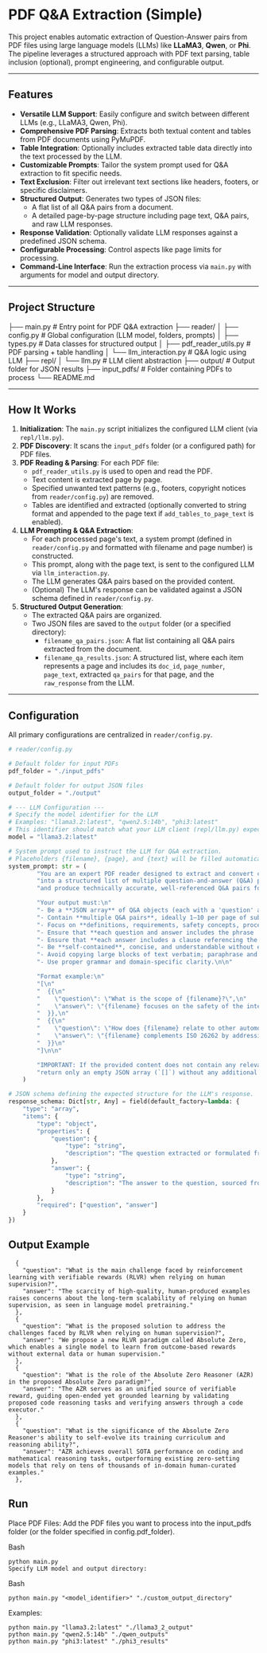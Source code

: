 # PDF Q&A Extraction (Simple)

This project enables automatic extraction of Question-Answer pairs from PDF files using large language models (LLMs) like **LLaMA3**, **Qwen**, or **Phi**. The pipeline leverages a structured approach with PDF text parsing, table inclusion (optional), prompt engineering, and configurable output.

---

## Features

* **Versatile LLM Support**: Easily configure and switch between different LLMs (e.g., LLaMA3, Qwen, Phi).
* **Comprehensive PDF Parsing**: Extracts both textual content and tables from PDF documents using PyMuPDF.
* **Table Integration**: Optionally includes extracted table data directly into the text processed by the LLM.
* **Customizable Prompts**: Tailor the system prompt used for Q&A extraction to fit specific needs.
* **Text Exclusion**: Filter out irrelevant text sections like headers, footers, or specific disclaimers.
* **Structured Output**: Generates two types of JSON files:
    * A flat list of all Q&A pairs from a document.
    * A detailed page-by-page structure including page text, Q&A pairs, and raw LLM responses.
* **Response Validation**: Optionally validate LLM responses against a predefined JSON schema.
* **Configurable Processing**: Control aspects like page limits for processing.
* **Command-Line Interface**: Run the extraction process via `main.py` with arguments for model and output directory.

---

## Project Structure

├── main.py # Entry point for PDF Q&A extraction
├── reader/
│ ├── config.py # Global configuration (LLM model, folders, prompts)
│ ├── types.py # Data classes for structured output
│ ├── pdf_reader_utils.py # PDF parsing + table handling
│ └── llm_interaction.py # Q&A logic using LLM
├── repl/
│ └── llm.py # LLM client abstraction
├── output/ # Output folder for JSON results
├── input_pdfs/ # Folder containing PDFs to process
└── README.md

---

## How It Works

1.  **Initialization**: The `main.py` script initializes the configured LLM client (via `repl/llm.py`).
2.  **PDF Discovery**: It scans the `input_pdfs` folder (or a configured path) for PDF files.
3.  **PDF Reading & Parsing**: For each PDF file:
    * `pdf_reader_utils.py` is used to open and read the PDF.
    * Text content is extracted page by page.
    * Specified unwanted text patterns (e.g., footers, copyright notices from `reader/config.py`) are removed.
    * Tables are identified and extracted (optionally converted to string format and appended to the page text if `add_tables_to_page_text` is enabled).
4.  **LLM Prompting & Q&A Extraction**:
    * For each processed page's text, a system prompt (defined in `reader/config.py` and formatted with filename and page number) is constructed.
    * This prompt, along with the page text, is sent to the configured LLM via `llm_interaction.py`.
    * The LLM generates Q&A pairs based on the provided content.
    * (Optional) The LLM's response can be validated against a JSON schema defined in `reader/config.py`.
5.  **Structured Output Generation**:
    * The extracted Q&A pairs are organized.
    * Two JSON files are saved to the `output` folder (or a specified directory):
        * `filename_qa_pairs.json`: A flat list containing all Q&A pairs extracted from the document.
        * `filename_qa_results.json`: A structured list, where each item represents a page and includes its `doc_id`, `page_number`, `page_text`, extracted `qa_pairs` for that page, and the `raw_response` from the LLM.

---
## Configuration

All primary configurations are centralized in `reader/config.py`.

```python
# reader/config.py

# Default folder for input PDFs
pdf_folder = "./input_pdfs"

# Default folder for output JSON files
output_folder = "./output"

# --- LLM Configuration ---
# Specify the model identifier for the LLM
# Examples: "llama3.2:latest", "qwen2.5:14b", "phi3:latest"
# This identifier should match what your LLM client (repl/llm.py) expects.
model = "llama3.2:latest"

# System prompt used to instruct the LLM for Q&A extraction.
# Placeholders {filename}, {page}, and {text} will be filled automatically.
system_prompt: str = (
        "You are an expert PDF reader designed to extract and convert content from the ISO document {filename} page {page} "
        "into a structured list of multiple question-and-answer (Q&A) pairs. Your role is to deeply understand each section "
        "and produce technically accurate, well-referenced Q&A pairs for each relevant part.\n\n"

        "Your output must:\n"
        "- Be a **JSON array** of Q&A objects (each with a 'question' and an 'answer').\n"
        "- Contain **multiple Q&A pairs**, ideally 1–10 per page of substantive content.\n"
        "- Focus on **definitions, requirements, safety concepts, processes, key principles, and standard-specific terminology** found in {filename}.\n"
        "- Ensure that **each question and answer includes the phrase '{filename}'**.\n"
        "- Ensure that **each answer includes a clause referencing the source section or clause number within {filename}**, such as '(see {filename}, Clause 5.2)'.\n"
        "- Be **self-contained**, concise, and understandable without external context.\n"
        "- Avoid copying large blocks of text verbatim; paraphrase and clarify for better comprehension.\n"
        "- Use proper grammar and domain-specific clarity.\n\n"

        "Format example:\n"
        "[\n"
        "  {{\n"
        "    \"question\": \"What is the scope of {filename}?\",\n"
        "    \"answer\": \"{filename} focuses on the safety of the intended functionality of road vehicles and addresses potential hazards from insufficient specification or performance (see {filename}{page}, Clause 1).\"\n"
        "  }},\n"
        "  {{\n"
        "    \"question\": \"How does {filename} relate to other automotive safety standards?\",\n"
        "    \"answer\": \"{filename} complements ISO 26262 by addressing safety concerns not caused by hardware or software faults, but by performance limitations or misuse (see {filename}{page}, Clause A.2).\"\n"
        "  }}\n"
        "]\n\n"

        "IMPORTANT: If the provided content does not contain any relevant material for Q&A extraction related to {filename}, "
        "return only an empty JSON array (`[]`) without any additional text, explanation, or comments."
    )

# JSON schema defining the expected structure for the LLM's response.
response_schema: Dict[str, Any] = field(default_factory=lambda: {
    "type": "array",
    "items": {
        "type": "object",
        "properties": {
            "question": {
                "type": "string",
                "description": "The question extracted or formulated from the PDF content related to ISO ... ."
            },
            "answer": {
                "type": "string",
                "description": "The answer to the question, sourced from the PDF content and starting with 'ISO ...'."
            }
        },
        "required": ["question", "answer"]
    }
})
```
## Output Example
```
  {
    "question": "What is the main challenge faced by reinforcement learning with verifiable rewards (RLVR) when relying on human supervision?",
    "answer": "The scarcity of high-quality, human-produced examples raises concerns about the long-term scalability of relying on human supervision, as seen in language model pretraining."
  },
  {
    "question": "What is the proposed solution to address the challenges faced by RLVR when relying on human supervision?",
    "answer": "We propose a new RLVR paradigm called Absolute Zero, which enables a single model to learn from outcome-based rewards without external data or human supervision."
  },
  {
    "question": "What is the role of the Absolute Zero Reasoner (AZR) in the proposed Absolute Zero paradigm?",
    "answer": "The AZR serves as an unified source of verifiable reward, guiding open-ended yet grounded learning by validating proposed code reasoning tasks and verifying answers through a code executor."
  },
  {
    "question": "What is the significance of the Absolute Zero Reasoner's ability to self-evolve its training curriculum and reasoning ability?",
    "answer": "AZR achieves overall SOTA performance on coding and mathematical reasoning tasks, outperforming existing zero-setting models that rely on tens of thousands of in-domain human-curated examples."
  },

```


## Run
Place PDF Files: Add the PDF files you want to process into the input_pdfs folder (or the folder specified in config.pdf_folder).

Bash
```
python main.py
Specify LLM model and output directory:
```
Bash
```
python main.py "<model_identifier>" "./custom_output_directory"
```

Examples:
```
python main.py "llama3.2:latest" "./llama3_2_output"
python main.py "qwen2.5:14b" "./qwen_outputs"
python main.py "phi3:latest" "./phi3_results"
```


